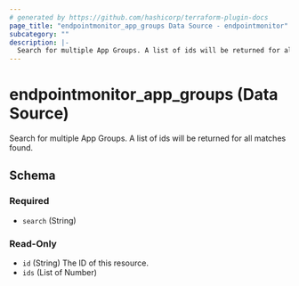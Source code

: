 ```yaml
---
# generated by https://github.com/hashicorp/terraform-plugin-docs
page_title: "endpointmonitor_app_groups Data Source - endpointmonitor"
subcategory: ""
description: |-
  Search for multiple App Groups. A list of ids will be returned for all matches found.
---
```


# endpointmonitor_app_groups (Data Source)

Search for multiple App Groups. A list of ids will be returned for all matches found.



<!-- schema generated by tfplugindocs -->
## Schema

### Required

- `search` (String)

### Read-Only

- `id` (String) The ID of this resource.
- `ids` (List of Number)


